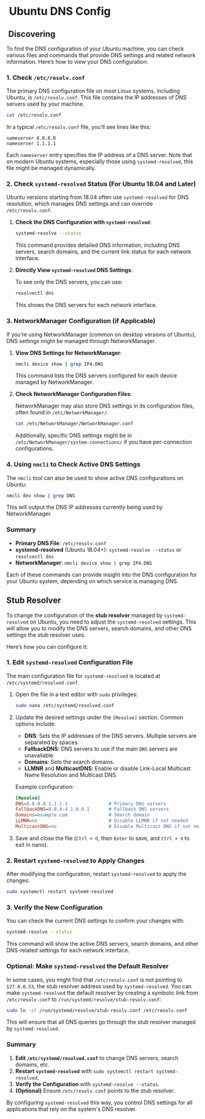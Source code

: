 #  Ubuntu DNS Config

##  Discovering

To find the DNS configuration of your Ubuntu machine, you can check various files and commands that provide DNS settings and related network information. Here’s how to view your DNS configuration:

### 1. Check `/etc/resolv.conf`

The primary DNS configuration file on most Linux systems, including Ubuntu, is `/etc/resolv.conf`. This file contains the IP addresses of DNS servers used by your machine.

```bash
cat /etc/resolv.conf
```

In a typical `/etc/resolv.conf` file, you’ll see lines like this:

```plaintext
nameserver 8.8.8.8
nameserver 1.1.1.1
```

Each `nameserver` entry specifies the IP address of a DNS server. Note that on modern Ubuntu systems, especially those using `systemd-resolved`, this file might be managed dynamically.

### 2. Check `systemd-resolved` Status (For Ubuntu 18.04 and Later)

Ubuntu versions starting from 18.04 often use `systemd-resolved` for DNS resolution, which manages DNS settings and can override `/etc/resolv.conf`.

1. **Check the DNS Configuration with `systemd-resolved`**:

   ```bash
   systemd-resolve --status
   ```

   This command provides detailed DNS information, including DNS servers, search domains, and the current link status for each network interface.

2. **Directly View `systemd-resolved` DNS Settings**:

   To see only the DNS servers, you can use:

   ```bash
   resolvectl dns
   ```

   This shows the DNS servers for each network interface.

### 3. NetworkManager Configuration (if Applicable)

If you’re using NetworkManager (common on desktop versions of Ubuntu), DNS settings might be managed through NetworkManager.

1. **View DNS Settings for NetworkManager**:

   ```bash
   nmcli device show | grep IP4.DNS
   ```

   This command lists the DNS servers configured for each device managed by NetworkManager.

2. **Check NetworkManager Configuration Files**:

   NetworkManager may also store DNS settings in its configuration files, often found in `/etc/NetworkManager/`.

   ```bash
   cat /etc/NetworkManager/NetworkManager.conf
   ```

   Additionally, specific DNS settings might be in `/etc/NetworkManager/system-connections/` if you have per-connection configurations.

### 4. Using `nmcli` to Check Active DNS Settings

The `nmcli` tool can also be used to show active DNS configurations on Ubuntu:

```bash
nmcli dev show | grep DNS
```

This will output the DNS IP addresses currently being used by NetworkManager.

### Summary

- **Primary DNS File**: `/etc/resolv.conf`
- **systemd-resolved** (Ubuntu 18.04+): `systemd-resolve --status` or `resolvectl dns`
- **NetworkManager**: `nmcli device show | grep IP4.DNS`

Each of these commands can provide insight into the DNS configuration for your Ubuntu system, depending on which service is managing DNS.

## Stub Resolver

To change the configuration of the **stub resolver** managed by `systemd-resolved` on Ubuntu, you need to adjust the `systemd-resolved` settings. This will allow you to modify the DNS servers, search domains, and other DNS settings the stub resolver uses.

Here’s how you can configure it:

### 1. Edit `systemd-resolved` Configuration File

The main configuration file for `systemd-resolved` is located at `/etc/systemd/resolved.conf`.

1. Open the file in a text editor with `sudo` privileges:

   ```bash
   sudo nano /etc/systemd/resolved.conf
   ```

2. Update the desired settings under the `[Resolve]` section. Common options include:

   - **DNS**: Sets the IP addresses of the DNS servers. Multiple servers are separated by spaces.
   - **FallbackDNS**: DNS servers to use if the main `DNS` servers are unavailable.
   - **Domains**: Sets the search domains.
   - **LLMNR** and **MulticastDNS**: Enable or disable Link-Local Multicast Name Resolution and Multicast DNS.

   Example configuration:

   ```ini
   [Resolve]
   DNS=8.8.8.8 1.1.1.1               # Primary DNS servers
   FallbackDNS=8.8.4.4 1.0.0.1       # Fallback DNS servers
   Domains=example.com               # Search domain
   LLMNR=no                          # Disable LLMNR if not needed
   MulticastDNS=no                   # Disable Multicast DNS if not needed
   ```

3. Save and close the file (`Ctrl + O`, then `Enter` to save, and `Ctrl + X` to exit in nano).

### 2. Restart `systemd-resolved` to Apply Changes

After modifying the configuration, restart `systemd-resolved` to apply the changes:

```bash
sudo systemctl restart systemd-resolved
```

### 3. Verify the New Configuration

You can check the current DNS settings to confirm your changes with:

```bash
systemd-resolve --status
```

This command will show the active DNS servers, search domains, and other DNS-related settings for each network interface.

### Optional: Make `systemd-resolved` the Default Resolver

In some cases, you might find that `/etc/resolv.conf` is not pointing to `127.0.0.53`, the stub resolver address used by `systemd-resolved`. You can make `systemd-resolved` the default resolver by creating a symbolic link from `/etc/resolv.conf` to `/run/systemd/resolve/stub-resolv.conf`:

```bash
sudo ln -sf /run/systemd/resolve/stub-resolv.conf /etc/resolv.conf
```

This will ensure that all DNS queries go through the stub resolver managed by `systemd-resolved`.

### Summary

1. **Edit `/etc/systemd/resolved.conf`** to change DNS servers, search domains, etc.
2. **Restart `systemd-resolved`** with `sudo systemctl restart systemd-resolved`.
3. **Verify the Configuration** with `systemd-resolve --status`.
4. **(Optional)** Ensure `/etc/resolv.conf` points to the stub resolver.

By configuring `systemd-resolved` this way, you control DNS settings for all applications that rely on the system's DNS resolver.

